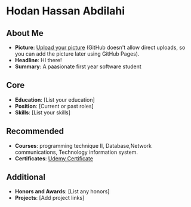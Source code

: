 # Hodan Hassan Abdilahi

## About Me
- **Picture**: [Upload your picture](https://guides.github.com/features/mastering-markdown/#syntax) (GitHub doesn't allow direct uploads, so you can add the picture later using GitHub Pages).
- **Headline**: HI there!
- **Summary**: A paasionate first year software student

## Core
- **Education**: [List your education]
- **Position**: [Current or past roles]
- **Skills**: [List your skills]

## Recommended
- **Courses**: programming technique II, Database,Network communications, Technology information system.
- **Certificates**: [Udemy Certificate](Udemy_Certificate.pdf)


## Additional
- **Honors and Awards**: [List any honors]
- **Projects**: [Add project links]
